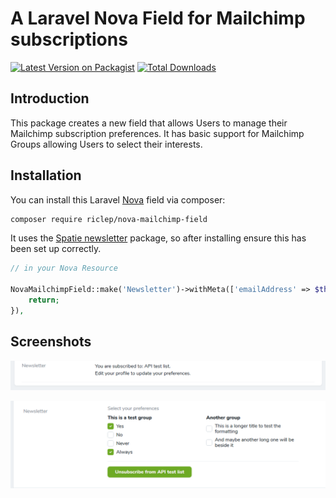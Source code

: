 # A Laravel Nova Field for Mailchimp subscriptions

[![Latest Version on Packagist](https://img.shields.io/packagist/v/riclep/nova-mailchimp-field.svg?style=flat-square)](https://packagist.org/packages/riclep/nova-mailchimp-field)
[![Total Downloads](https://img.shields.io/packagist/dt/riclep/nova-mailchimp-field.svg?style=flat-square)](https://packagist.org/packages/riclep/nova-mailchimp-field)


## Introduction

This package creates a new field that allows Users to manage their Mailchimp subscription preferences. It has basic support for Mailchimp Groups allowing Users to select their interests.

## Installation

You can install this Laravel [Nova](https://nova.laravel.com) field via composer:

```bash
composer require riclep/nova-mailchimp-field
```

It uses the [Spatie newsletter](https://github.com/spatie/laravel-newsletter) package, so after installing ensure this has been set up correctly.



```php
// in your Nova Resource

NovaMailchimpField::make('Newsletter')->withMeta(['emailAddress' => $this->email])->fillUsing(function() {
	return;
}),
```

## Screenshots

![alt text](docs/detail-view.png)

![alt text](docs/edit-view.png)